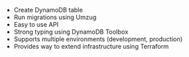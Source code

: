 - Create DynamoDB table
- Run migrations using Umzug
- Easy to use API
- Strong typing using DynamoDB Toolbox
- Supports multiple environments (development, production)
- Provides way to extend infrastructure using Terraform
